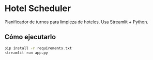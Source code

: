 # Hotel Scheduler

Planificador de turnos para limpieza de hoteles. Usa Streamlit + Python.

## Cómo ejecutarlo
```bash
pip install -r requirements.txt
streamlit run app.py
```
